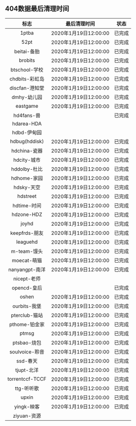 ## 404数据最后清理时间
|标志 | 最后清理时间 | 状态 |
| :-: | :-: | ---- |
| 1ptba | 2020年1月19日12:00:00 | 已完成 |
|52pt | 2020年1月19日12:00:00 | 已完成 |
|beitai-备胎 | 2020年1月19日12:00:00 | 已完成 |
|brobits | 2020年1月19日12:00:00 | 已完成 |
|btschool-学校 | 2020年1月19日12:00:00 | 已完成 |
|chdbits-彩虹岛 | 2020年1月19日12:00:00 | 已完成 |
|discfan-港知堂 | 2020年1月19日12:00:00 | 已完成 |
|dmhy-幼儿园 | 2020年1月19日12:00:00 | 已完成 |
|eastgame | 2020年1月19日12:00:00 | 已完成 |
|hd4fans-兽 |  | 已完成 |
|hdarea-HDA |  |  |
|hdbd-伊甸园 |  |  |
|hdbug(hddisk) | 2020年1月19日12:00:00 | 已完成 |
|hdchina-瓷器 | 2020年1月19日12:00:00 | 已完成 |
|hdcity-城市 | 2020年1月19日12:00:00 | 已完成 |
|hddolby-杜比 | 2020年1月19日12:00:00 | 已完成 |
|hdhome-家园 | 2020年1月19日12:00:00 | 已完成 |
|hdsky-天空 | 2020年1月19日12:00:00 | 已完成 |
|hdstreet | 2020年1月19日12:00:00 | 已完成 |
|hdtime-时间 | 2020年1月19日12:00:00 | 已完成 |
|hdzone-HDZ | 2020年1月19日12:00:00 | 已完成 |
|joyhd | 2020年1月19日12:00:00 | 已完成 |
| keepfrds-朋友 | 2020年1月19日12:00:00 | 已完成 |
|leaguehd | 2020年1月19日12:00:00 | 已完成 |
| m-team-馒头 | 2020年1月19日12:00:00 | 已完成 |
|moecat-萌猫 | 2020年1月19日12:00:00 | 已完成 |
|nanyangpt-南洋 | 2020年1月19日12:00:00 | 已完成 |
|nicept-老师 |  |  |
|opencd-皇后 |  | 已完成 |
|oshen | 2020年1月19日12:00:00 | 已完成 |
|ourbits-我堡 | 2020年1月19日12:00:00 | 已完成 |
|pterclub-猫站 | 2020年1月19日12:00:00 | 已完成 |
|pthome-铂金家 | 2020年1月19日12:00:00 | 已完成 |
|ptmsg | 2020年1月19日12:00:00 | 已完成 |
|ptsbao-烧包 | 2020年1月19日12:00:00 | 已完成 |
|soulvoice-聆音 | 2020年1月19日12:00:00 | 已完成 |
|ssd-春天 | 2020年1月19日12:00:00 | 已完成 |
|tjupt-北洋 | 2020年1月19日12:00:00 | 已完成 |
|torrentccf-TCCF | 2020年1月19日12:00:00 | 已完成 |
| ttg-听听歌 | 2020年1月19日12:00:00 | 已完成 |
| upxin | 2020年1月19日12:00:00 | 已完成 |
| yingk-映客 | 2020年1月19日12:00:00 | 已完成 |
| ziyuan-资源 |  |  |

